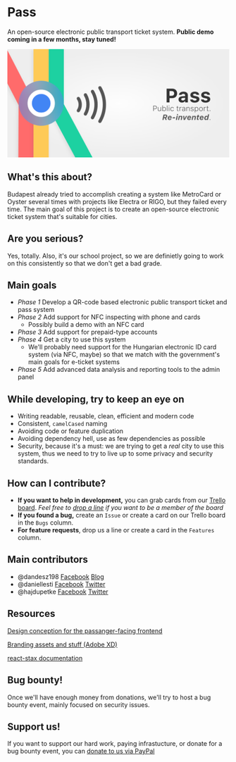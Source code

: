 # Pass
An open-source electronic public transport ticket system.
**Public demo coming in a few months, stay tuned!**

![Pass banner with slogan](https://github.com/dandesz198/pass/blob/master/assets/Banner%20-%20with%20slogan.png?raw=true)

## What's this about?
Budapest already tried to accomplish creating a system like MetroCard or Oyster several times with projects like Electra or RIGO, but they failed every time. The main goal of this project is to create an open-source electronic ticket system that's suitable for cities.

## Are you serious?
Yes, totally. Also, it's our school project, so we are definietly going to work on this consistently so that we don't get a bad grade.

## Main goals
* *Phase 1* Develop a QR-code based electronic public transport ticket and pass system
* *Phase 2* Add support for NFC inspecting with phone and cards
  * Possibly build a demo with an NFC card
* *Phase 3* Add support for prepaid-type accounts
* *Phase 4* Get a city to use this system
  * We'll probably need support for the Hungarian electronic ID card system (via NFC, maybe) so that we match with the government's main goals for e-ticket systems
* *Phase 5* Add advanced data analysis and reporting tools to the admin panel

## While developing, try to keep an eye on
* Writing readable, reusable, clean, efficient and modern code
* Consistent, `camelCased` naming
* Avoiding code or feature duplication
* Avoiding dependency hell, use as few dependencies as possible
* Security, because it's a must: we are trying to get a *real* city to use this system, thus we need to try to live up to some privacy and security standards.

## How can I contribute?
* **If you want to help in development,** you can grab cards from our [Trello board](https://trello.com/b/QhJUPS7o/pass). *Feel free to [drop a line](mailto:daniel.gergely@risingstack.com) if you want to be a member of the board*
* **If you found a bug,** create an `Issue` or create a card on our Trello board in the `Bugs` column.
* **For feature requests**, drop us a line or create a card in the `Features` column.

## Main contributors
* @dandesz198 [Facebook](https://fb.me/dandesz198) [Blog](https://blog.risingstack.com/author/danielg/)
* @daniellesti [Facebook](https://fb.me/lestid) [Twitter](https://twitter.com/lesti_dnl)
* @hajdupetke [Facebook](https://fb.me/hajdupetke) [Twitter](https://twitter.com/hajdupetke)

## Resources
[Design conception for the passanger-facing frontend](https://szifon.com/2017/07/30/bkk-online-shop-design-koncepcio/)

[Branding assets and stuff (Adobe XD)](https://xd.adobe.com/spec/9dcdf89b-04bb-4434-4c9d-3ba40da735e6-ebfc/)

[react-stax documentation](https://http://react-stax.now.sh)

## Bug bounty!
Once we'll have enough money from donations, we'll try to host a bug bounty event, mainly focused on security issues.

## Support us!
If you want to support our hard work, paying infrastucture, or donate for a bug bounty event, you can [donate to us via PayPal](https://paypal.me/dandesz198)

